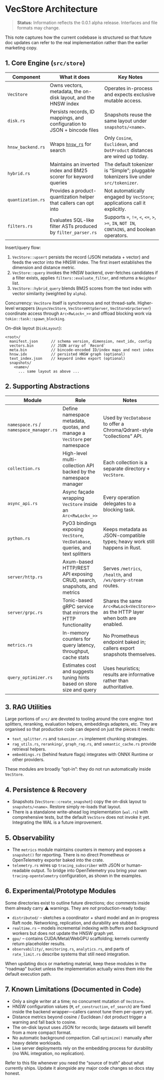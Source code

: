 # VecStore Architecture

> **Status:** Information reflects the 0.0.1 alpha release. Interfaces and file formats may change.

This note captures how the current codebase is structured so that future doc updates can refer to the real implementation rather than the earlier marketing copy.

## 1. Core Engine (`src/store`)

| Component | What it does | Key Notes |
|-----------|--------------|-----------|
| `VecStore` | Owns vectors, metadata, the on-disk layout, and the HNSW index | Operates in-process and expects exclusive mutable access. |
| `disk.rs` | Persists records, ID mappings, and configuration to JSON + bincode files | Snapshots reuse the same layout under `snapshots/<name>`. |
| `hnsw_backend.rs` | Wraps [`hnsw_rs`](https://github.com/jerry73204/hnsw-rs) for search | Only `Cosine`, `Euclidean`, and `DotProduct` distances are wired up today. |
| `hybrid.rs` | Maintains an inverted index and BM25 scorer for keyword queries | The default tokenizer is “Simple”; pluggable tokenizers live under `src/tokenizer`. |
| `quantization.rs` | Provides a product-quantization helper that callers can opt into | Not automatically engaged by `VecStore`; applications call it explicitly. |
| `filters.rs` | Evaluates SQL-like filter ASTs produced by `filter_parser.rs` | Supports `=`, `!=`, `<`, `<=`, `>`, `>=`, `IN`, `NOT IN`, `CONTAINS`, and boolean operators. |

Insert/query flow:
1. `VecStore::upsert` persists the record (JSON metadata + vector) and feeds the vector into the HNSW index. The first insert establishes the dimension and distance metric.
2. `VecStore::query` invokes the HNSW backend, over-fetches candidates if a filter exists, applies `filters::evaluate_filter`, and returns a `Neighbor` list.
3. `VecStore::hybrid_query` blends BM25 scores from the text index with vector similarity (weighted by `alpha`).

Concurrency: `VecStore` itself is synchronous and not thread-safe. Higher-level wrappers (`AsyncVecStore`, `VecStoreHttpServer`, `VecStoreGrpcServer`) coordinate access through `Arc<RwLock<_>>` and offload blocking work via `tokio::task::spawn_blocking`.

On-disk layout (`DiskLayout`):
```
<root>/
  manifest.json      // schema version, dimension, next_idx, config
  vectors.bin        // JSON array of `Record`
  meta.bin           // bincode-encoded ID/index maps and next index
  hnsw.idx           // persisted HNSW graph (optional)
  text_index.json    // keyword index export (optional)
  snapshots/
    <name>/
      ... same layout as above ...
```

## 2. Supporting Abstractions

| Module | Role | Notes |
|--------|------|-------|
| `namespace.rs` / `namespace_manager.rs` | Define namespace metadata, quotas, and manage a `VecStore` per namespace | Used by `VecDatabase` to offer a Chroma/Qdrant-style “collections” API. |
| `collection.rs` | High-level multi-collection API backed by the namespace manager | Each collection is a separate directory + `VecStore`. |
| `async_api.rs` | Async façade wrapping `VecStore` inside an `Arc<RwLock<_>>` | Every operation delegates to a blocking task. |
| `python.rs` | PyO3 bindings exposing `VecStore`, `VecDatabase`, queries, and text splitters | Keeps metadata as JSON-compatible types; heavy work still happens in Rust. |
| `server/http.rs` | Axum-based HTTP/REST API exposing CRUD, search, snapshots, and metrics | Serves `/metrics`, `/health`, and `/ws/query-stream` routes. |
| `server/grpc.rs` | Tonic-based gRPC service that mirrors the HTTP functionality | Shares the same `Arc<RwLock<VecStore>>` as the HTTP layer when both are enabled. |
| `metrics.rs` | In-memory counters for query latency, throughput, cache stats | No Prometheus endpoint baked in; callers export snapshots themselves. |
| `query_optimizer.rs` | Estimates cost and suggests tuning hints based on store size and query | Uses heuristics; results are informative rather than authoritative. |

## 3. RAG Utilities

Large portions of `src/` are devoted to tooling around the core engine: text splitters, reranking, evaluation helpers, embeddings adapters, etc. They are organised so that production code can depend on just the pieces it needs:

- `text_splitter.rs` and `tokenizer.rs` implement chunking strategies.
- `rag_utils.rs`, `reranking/`, `graph_rag.rs`, and `semantic_cache.rs` provide retrieval helpers.
- `embeddings.rs` (behind feature flags) integrates with ONNX Runtime or other providers.

These modules are broadly “opt-in”: they do not run automatically inside `VecStore`.

## 4. Persistence & Recovery

- Snapshots (`VecStore::create_snapshot`) copy the on-disk layout to `snapshots/<name>`. Restore simply re-loads that layout.
- There is a standalone write-ahead log implementation (`wal.rs`) with comprehensive tests, but the default `VecStore` does not invoke it yet. Integrating the WAL is a future improvement.

## 5. Observability

- The `metrics` module maintains counters in memory and exposes a `snapshot()` for reporting. There is no direct Prometheus or OpenTelemetry exporter baked into the crate.
- `telemetry.rs` wires up `tracing_subscriber` with JSON or human-readable output. To bridge into OpenTelemetry you bring your own `tracing-opentelemetry` configuration, as shown in the examples.

## 6. Experimental/Prototype Modules

Some directories exist to outline future directions; doc comments inside them already carry ⚠️ warnings. They are *not* production-ready today:

- `distributed/` – sketches a coordinator + shard model and an in-progress Raft node. Networking, replication, and durability are stubbed.
- `realtime.rs` – models incremental indexing with buffers and background workers but does not update the HNSW graph yet.
- `gpu/` – contains CUDA/Metal/WebGPU scaffolding; kernels currently return placeholder results.
- `observability/`, `monitoring.rs`, `analytics.rs`, and parts of `rate_limit.rs` describe systems that still need integration.

When updating docs or marketing material, keep these modules in the “roadmap” bucket unless the implementation actually wires them into the default execution path.

## 7. Known Limitations (Documented in Code)

- Only a single writer at a time; no concurrent mutation of `VecStore`.
- HNSW configuration values (`M`, `ef_construction`, `ef_search`) are fixed inside the backend wrapper—callers cannot tune them per-query yet.
- Distance metrics beyond cosine / Euclidean / dot product trigger a warning and fall back to cosine.
- The on-disk layout uses JSON for records; large datasets will benefit from a more compact format.
- No automatic background compaction. Call `optimize()` manually after heavy delete workloads.
- Live server deployments rely on the embedding process for durability (no WAL integration, no replication).

Refer to this file whenever you need the “source of truth” about what currently ships. Update it alongside any major code changes so docs stay honest.
